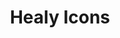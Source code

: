 ---
title: 'Healy Icons'
summary: 'There iss a cat icon for that. '
linkTitle: '👉 Read here'
link: '/healyicons'
displayOrder: 4
---